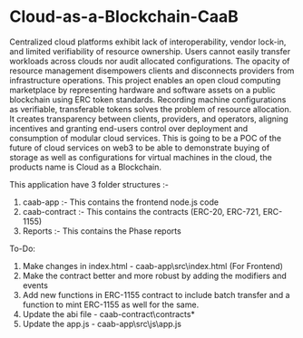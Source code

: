 # Cloud-as-a-Blockchain-CaaB

Centralized cloud platforms exhibit lack of interoperability, vendor lock-in, and limited verifiability of resource ownership. Users cannot easily transfer workloads across clouds nor audit allocated configurations. The opacity of resource management disempowers clients and disconnects providers from infrastructure operations. This project enables an open cloud computing marketplace by representing hardware and software assets on a public blockchain using ERC token standards. Recording machine configurations as verifiable, transferable tokens solves the problem of resource allocation. It creates transparency between clients, providers, and operators, aligning incentives and granting end-users control over deployment and consumption of modular cloud services.
This is going to be a POC of the future of cloud services on web3 to be able to demonstrate buying of storage as well as configurations for virtual machines in the cloud, the products name is Cloud as a Blockchain.

This application have 3 folder structures :- 

1. caab-app :- This contains the frontend node.js code
2. caab-contract :- This contains the contracts (ERC-20, ERC-721, ERC-1155)
3. Reports :- This contains the Phase reports


To-Do:

1. Make changes in index.html - caab-app\src\index.html (For Frontend)
2. Make the contract better and more robust by adding the modifiers and events
3. Add new functions in ERC-1155 contract to include batch transfer and a function to mint ERC-1155 as well for the same.
4. Update the abi file - caab-contract\contracts\*
5. Update the app.js - caab-app\src\js\app.js
